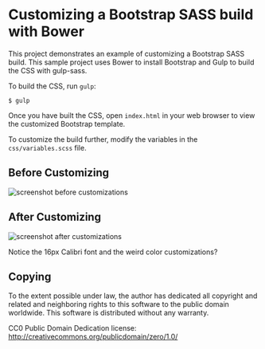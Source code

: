 Customizing a Bootstrap SASS build with Bower
=============================================

This project demonstrates an example of customizing a Bootstrap SASS build.  This sample project uses Bower to install Bootstrap and Gulp to build the CSS with gulp-sass.

To build the CSS, run `gulp`:

    $ gulp

Once you have built the CSS, open `index.html` in your web browser to view the customized Bootstrap template.

To customize the build further, modify the variables in the `css/variables.scss` file.

Before Customizing
------------------

![screenshot before customizations](screenshots/before.png?raw=true)


After Customizing
-----------------

![screenshot after customizations](screenshots/after.png?raw=true)

Notice the 16px Calibri font and the weird color customizations?

Copying
-------

To the extent possible under law, the author has dedicated all copyright and related and neighboring rights to this software to the public domain worldwide. This software is distributed without any warranty.

CC0 Public Domain Dedication license: http://creativecommons.org/publicdomain/zero/1.0/
